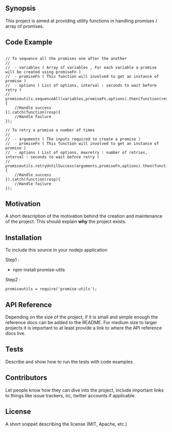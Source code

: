 ## Synopsis

This project is aimed at providing utility functions in handling promises / array of promises.

## Code Example

```

// To sequence all the promises one after the another
//
//	- variables ( Array of variables , For each variable a promise will be created using promiseFn )
//	- promiseFn ( This function will involved to get an instance of promise )
//	- options ( List of options, interval : seconds to wait before retry )
//
promiseutils.sequenceAll(variables,promiseFn,options).then(function(resp){
    //Handle success
}).catch(function(resp){
    //Handle failure
});

// To retry a promise a number of times
//
//	- arguments ( The inputs required to create a promise )
//	- promiseFn ( This function will involved to get an instance of promise )
//	- options ( List of options, maxretry : number of retries, interval : seconds to wait before retry )
//
promiseutils.retryUntilSuccess(arguments,promiseFn,options).then(function(resp){
    //Handle success
}).catch(function(resp){
    //Handle failure
});

```

## Motivation

A short description of the motivation behind the creation and maintenance of the project. This should explain **why** the project exists.

## Installation

To include this source in your nodejs application

Step1 :
- npm install promise-utils

Step2 :

```
promiseutils = require('promise-utils');
```

## API Reference

Depending on the size of the project, if it is small and simple enough the reference docs can be added to the README. For medium size to larger projects it is important to at least provide a link to where the API reference docs live.

## Tests

Describe and show how to run the tests with code examples.

## Contributors

Let people know how they can dive into the project, include important links to things like issue trackers, irc, twitter accounts if applicable.

## License

A short snippet describing the license (MIT, Apache, etc.)